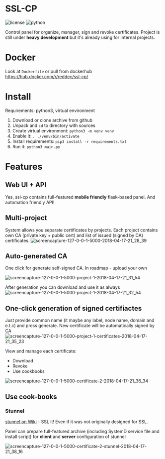 # SSL-CP

![license](https://img.shields.io/github/license/reddec/ssl-cp.svg) ![python](https://img.shields.io/badge/python-3%2B-yellow.svg)

Control panel for organize, manager, sign and revoke certificates.
Project is still under **heavy development** but it's already using for internal projects.

# Docker

Look at `Dockerfile` or pull from dockerhub https://hub.docker.com/r/reddec/ssl-cp/

# Install

Requirements: python3, virtual environment

1. Download or clone archive from github
2. Unpack and `cd` to directory with sources
3. Create virtual environment: `python3 -m venv venv`
4. Enable it: `. ./venv/bin/activate`
5. Install requirements: `pip3 install -r requirements.txt`
6. Run it: `python3 main.py`

# Features

## Web UI + API

Yes, ssl-cp contains full-featured **mobile friendly** flask-based panel.
And automation friendly API!



## Multi-project

System allows you separate certificates by projects. Each project contains own CA (private key + public cert) and list of issued (signed by CA) certificates.
![screencapture-127-0-0-1-5000-2018-04-17-21_28_39](https://user-images.githubusercontent.com/6597086/38889188-97beed0e-4286-11e8-9278-16d05be3ac9e.png)
## Auto-generated CA
One click for generate self-signed CA. In roadmap - upload your own

![screencapture-127-0-0-1-5000-project-1-2018-04-17-21_31_54](https://user-images.githubusercontent.com/6597086/38889235-c43d9240-4286-11e8-87d4-8fd5c3e582c5.png)

After generation you can download and use it as always
![screencapture-127-0-0-1-5000-project-1-2018-04-17-21_32_54](https://user-images.githubusercontent.com/6597086/38889281-e9275b22-4286-11e8-86fd-3bd688ee07c4.png)

## One-click generation of signed certifiactes

Just provide common name (it maybe any label, node name, domain and e.t.c) and press generate.
New certificate will be automatically signed by CA
![screencapture-127-0-0-1-5000-project-1-certificates-2018-04-17-21_35_23](https://user-images.githubusercontent.com/6597086/38889377-40f8d524-4287-11e8-93f0-7d2dc6ab116b.png)

View and manage each certificate:

* Download
* Revoke
* Use cookbooks

![screencapture-127-0-0-1-5000-certificate-2-2018-04-17-21_36_34](https://user-images.githubusercontent.com/6597086/38889448-6eb22f10-4287-11e8-80fb-ace95704a7cf.png)

## Use cook-books

### Stunnel

[stunnel on Wiki](https://en.wikipedia.org/wiki/Stunnel) - SSL it! Even if it was not originally designed for SSL.

Panel can prepare full-featured archive (including SystemD service file and install script) for **client** and **server** configuration of stunnel

![screencapture-127-0-0-1-5000-certificate-2-stunnel-2018-04-17-21_38_16](https://user-images.githubusercontent.com/6597086/38889526-a8538228-4287-11e8-82d2-3f34f9e1adf0.png)
